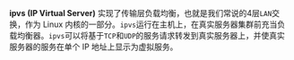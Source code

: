 

**ipvs (IP Virtual Server)**  实现了传输层负载均衡，也就是我们常说的4层`LAN`​交换，作为 Linux 内核的一部分。`ipvs`​运行在主机上，在真实服务器集群前充当负载均衡器。`ipvs`​可以将基于`TCP`​和`UDP`​的服务请求转发到真实服务器上，并使真实服务器的服务在单个 IP 地址上显示为虚拟服务。

‍
